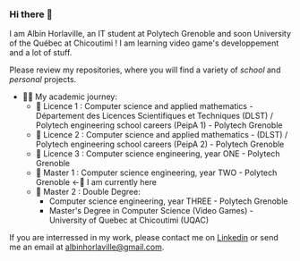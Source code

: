 ### Hi there 👋
I am Albin Horlaville, an IT student at Polytech Grenoble and soon University of the Québec at  Chicoutimi ! I am learning video game's developpement and a lot of stuff.

Please review my repositories, where you will find a variety of *school* and *personal* projects.

- 👨‍🎓 My academic journey:
  - 🦎 Licence 1 : Computer science and applied mathematics - Département des Licences Scientifiques et Techniques (DLST) / Polytech engineering school careers (PeipA 1) - Polytech Grenoble
  - 🐍 Licence 2 : Computer science and applied mathematics - (DLST) / Polytech engineering school careers (PeipA 2) - Polytech Grenoble
  - 🦕 Licence 3 : Computer science engineering, year ONE - Polytech Grenoble
  - 🦖 Master 1 : Computer science engineering, year TWO - Polytech Grenoble  <-👾 I am currently here
  - 🐉 Master 2 : Double Degree:
      - Computer science engineering, year THREE - Polytech Grenoble
      - Master's Degree in Computer Science (Video Games) - University of Quebec at Chicoutimi (UQAC)

If you are interressed in my work, please contact me on [Linkedin](www.linkedin.com/in/albin-horlaville) or send me an email at albinhorlaville@gmail.com.
